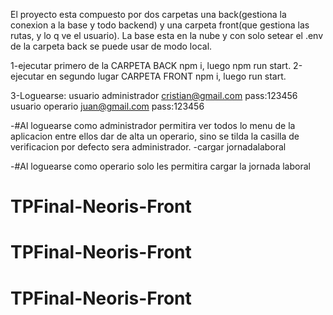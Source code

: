 El proyecto esta compuesto por dos carpetas una back(gestiona la conexion a la base y todo backend) y una carpeta front(que gestiona las rutas, y lo q ve el usuario). La base esta en la nube y con solo setear el .env de la carpeta back se puede usar de modo local.

1-ejecutar primero de la CARPETA BACK npm i, luego npm run start.
2-ejecutar en segundo lugar CARPETA FRONT npm i, luego run start.

3-Loguearse:
usuario administrador cristian@gmail.com pass:123456
usuario operario juan@gmail.com pass:123456

-#Al loguearse como administrador permitira ver todos lo menu de la aplicacion entre ellos dar de alta un operario, sino se tilda la casilla de verificacion por defecto sera administrador.
-cargar jornadalaboral

-#Al loguearse como operario solo les permitira cargar la jornada laboral
# TPFinal-Neoris-Front
# TPFinal-Neoris-Front
# TPFinal-Neoris-Front
